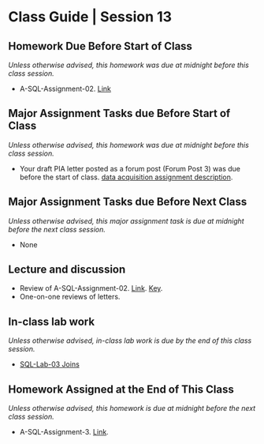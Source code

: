 # Class Guide | Session 13

## Homework Due Before Start of Class
*Unless otherwise advised, this homework was due at midnight before this class session.*

* A-SQL-Assignment-02. [Link](../11/11-Homework-Assigned/A-SQL-Assignment-02.sql)

## Major Assignment Tasks due Before Start of Class
*Unless otherwise advised, this homework was due at midnight before this class session.*

* Your draft PIA letter posted as a forum post (Forum Post 3) was due before the start of class. [data acquisition assignment description](../../major-assignments/data-acquisition-project/readme.md).

## Major Assignment Tasks due Before Next Class
*Unless otherwise advised, this major assignment task is due at midnight before the next class session.*   

* None

## Lecture and discussion
* Review of A-SQL-Assignment-02. [Link](../11/11-Homework-Assigned/A-SQL-Assignment-02-Key.sql). [Key](../11/11-Homework-Assigned/A-SQL-Assignment-02.sql).
* One-on-one reviews of letters.

## In-class lab work
*Unless otherwise advised, in-class lab work is due by the end of this class session.*   

* [SQL-Lab-03 Joins](13-In-Class-Lab/13-SQL-Lab-3.md)

## Homework Assigned at the End of This Class
*Unless otherwise advised, this homework is due at midnight before the next class session.*   

* A-SQL-Assignment-3. [Link](13-Homework-Assigned/A-SQL-Assignment-3.sql).
